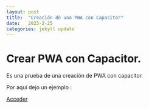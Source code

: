 ```yaml
---
layout: post
title:  "Creación de una PWA con Capacitor"
date:   2023-2-25
categories: jekyll update
---
```



# Crear PWA con Capacitor.

Es una prueba de una creación de PWA con capacitor.

Por aquí dejo un ejemplo :

<a href="https://github.com/TripleYei/pwa_capacitor"> Acceder </a>
